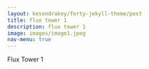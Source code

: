 ```yaml
---
layout: kesondrakey/forty-jekyll-theme/post
title: flux tower 1
description: flux tower 1
image: images/image1.jpeg
nav-menu: true
---
```


Flux Tower 1

